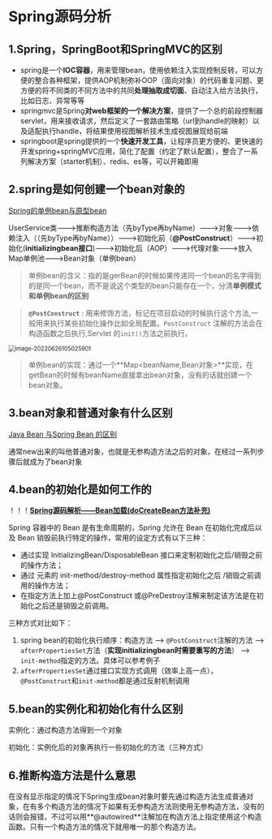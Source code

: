  

# Spring源码分析

## 1.Spring，SpringBoot和SpringMVC的区别

- spring是一个**IOC容器**，用来管理bean，使用依赖注入实现控制反转，可以方便的整合各种框架，提供AOP机制弥补OOP（面向对象）的代码重复问题、更方便的将不同类的不同方法中的共同**处理抽取成切面**、自动注入给方法执行，比如日志、异常等等
- springmvc是Spring**对web框架的一个解决方案**，提供了一个总的前段控制器servlet，用来接收请求，然后定义了一套路由策略（url到handle的映射）以及适配执行handle，将结果使用视图解析技术生成视图展现给前端
- springboot是spring提供的一个**快速开发工具**，让程序员更方便的、更快速的开发spring+springMVC应用，简化了配置（约定了默认配置），整合了一系列解决方案（starter机制）、redis、es等，可以开箱即用

## 2.spring是如何创建一个bean对象的

[Spring的单例bean与原型bean](https://www.jianshu.com/p/36a065065e3c)

UserService类--->推断构造方法（先byType再byName）--->对象--->依赖注入（（先byType再byName））--->初始化前（**@PostConstruct**）--->初始化(**initializingbean接口**)--->初始化后（AOP）--->代理对象--->放入Map单例池--->Bean对象（单例bean）

> 单例bean的含义：指的是gerBean的时候如果传递同一个bean的名字得到的是同一个bean，而不是说这个类型的bean只能存在一个，分清**单例模式和单例bean的区别**

> **`@PostConstruct`** : 用来修饰方法，标记在项目启动的时候执行这个方法,一般用来执行某些初始化操作比如全局配置。`PostConstruct` 注解的方法会在构造函数之后执行,Servlet 的`init()`方法之前执行。

<img src="https://typora-imagehost-1308499275.cos.ap-shanghai.myqcloud.com/2022-%C2%B76/202206261050990.png" alt="image-20220626105025901" style="zoom:80%;" />

> 单例bean的实现：通过一个**Map<beanName,Bean对象>**实现，在getBean的时候有beanName直接拿出bean对象，没有的话就创建一个bean对象。

## 3.bean对象和普通对象有什么区别

[Java Bean 与Spring Bean 的区别](https://www.bbsmax.com/A/nAJvZp28Jr/)

通常new出来的叫他普通对象，也就是无参构造方法之后的对象，在经过一系列步骤后就成为了bean对象

## 4.bean的初始化是如何工作的

！！！**[Spring源码解析——Bean加载(doCreateBean方法补充)](https://blog.csdn.net/weixin_43591980/article/details/117093260)**

Spring 容器中的 Bean 是有生命周期的，Spring 允许在 Bean 在初始化完成后以及 Bean 销毁前执行特定的操作，常用的设定方式有以下三种：

- 通过实现 InitializingBean/DisposableBean 接口来定制初始化之后/销毁之前的操作方法；
- 通过 <bean> 元素的 init-method/destroy-method 属性指定初始化之后 /销毁之前调用的操作方法；
- 在指定方法上加上@PostConstruct 或@PreDestroy注解来制定该方法是在初始化之后还是销毁之前调用。

三种方式对比如下：

1. spring bean的初始化执行顺序：构造方法 --> `@PostConstruct`注解的方法 --> `afterPropertiesSet`方法（**实现initializingbean时需要重写的方法**） --> `init-method`指定的方法。具体可以参考例子 
2. `afterPropertiesSet`通过接口实现方式调用（效率上高一点），`@PostConstruct`和`init-method`都是通过反射机制调用

## 5.bean的实例化和初始化有什么区别

实例化：通过构造方法得到一个对象

初始化：实例化后的对象再执行一些初始化的方法（三种方式）

## 6.推断构造方法是什么意思

在没有显示指定的情况下Spring生成bean对象时要先通过构造方法生成普通对象，在有多个构造方法的情况下如果有无参构造方法则使用无参构造方法，没有的话则会报错，不过可以用**@autowired**注解加在构造方法上指定使用这个构造函数。只有一个构造方法的情况下就用唯一的那个构造方法。

